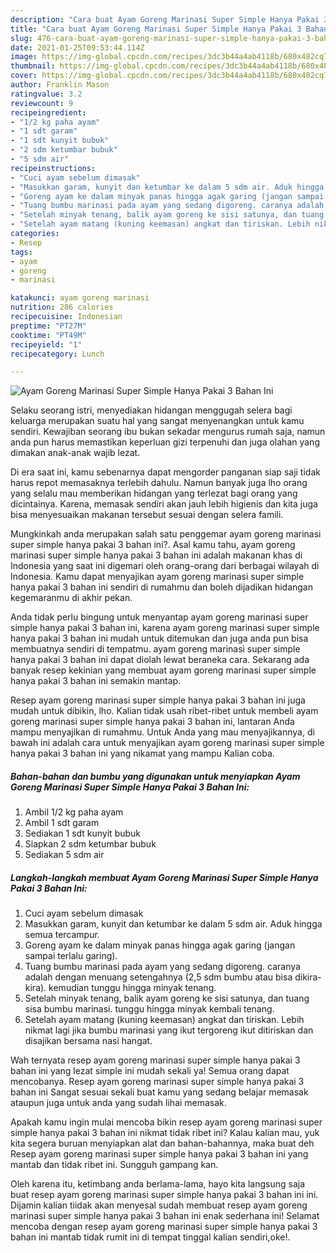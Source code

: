 ```yaml
---
description: "Cara buat Ayam Goreng Marinasi Super Simple Hanya Pakai 3 Bahan Ini Sederhana dan Mudah Dibuat"
title: "Cara buat Ayam Goreng Marinasi Super Simple Hanya Pakai 3 Bahan Ini Sederhana dan Mudah Dibuat"
slug: 476-cara-buat-ayam-goreng-marinasi-super-simple-hanya-pakai-3-bahan-ini-sederhana-dan-mudah-dibuat
date: 2021-01-25T09:53:44.114Z
image: https://img-global.cpcdn.com/recipes/3dc3b44a4ab4118b/680x482cq70/ayam-goreng-marinasi-super-simple-hanya-pakai-3-bahan-ini-foto-resep-utama.jpg
thumbnail: https://img-global.cpcdn.com/recipes/3dc3b44a4ab4118b/680x482cq70/ayam-goreng-marinasi-super-simple-hanya-pakai-3-bahan-ini-foto-resep-utama.jpg
cover: https://img-global.cpcdn.com/recipes/3dc3b44a4ab4118b/680x482cq70/ayam-goreng-marinasi-super-simple-hanya-pakai-3-bahan-ini-foto-resep-utama.jpg
author: Franklin Mason
ratingvalue: 3.2
reviewcount: 9
recipeingredient:
- "1/2 kg paha ayam"
- "1 sdt garam"
- "1 sdt kunyit bubuk"
- "2 sdm ketumbar bubuk"
- "5 sdm air"
recipeinstructions:
- "Cuci ayam sebelum dimasak"
- "Masukkan garam, kunyit dan ketumbar ke dalam 5 sdm air. Aduk hingga semua tercampur."
- "Goreng ayam ke dalam minyak panas hingga agak garing (jangan sampai terlalu garing)."
- "Tuang bumbu marinasi pada ayam yang sedang digoreng. caranya adalah dengan menuang setengahnya (2,5 sdm bumbu atau bisa dikira-kira). kemudian tunggu hingga minyak tenang."
- "Setelah minyak tenang, balik ayam goreng ke sisi satunya, dan tuang sisa bumbu marinasi. tunggu hingga minyak kembali tenang."
- "Setelah ayam matang (kuning keemasan) angkat dan tiriskan. Lebih nikmat lagi jika bumbu marinasi yang ikut tergoreng ikut ditiriskan dan disajikan bersama nasi hangat."
categories:
- Resep
tags:
- ayam
- goreng
- marinasi

katakunci: ayam goreng marinasi 
nutrition: 286 calories
recipecuisine: Indonesian
preptime: "PT27M"
cooktime: "PT49M"
recipeyield: "1"
recipecategory: Lunch

---
```



![Ayam Goreng Marinasi Super Simple Hanya Pakai 3 Bahan Ini](https://img-global.cpcdn.com/recipes/3dc3b44a4ab4118b/680x482cq70/ayam-goreng-marinasi-super-simple-hanya-pakai-3-bahan-ini-foto-resep-utama.jpg)

Selaku seorang istri, menyediakan hidangan menggugah selera bagi keluarga merupakan suatu hal yang sangat menyenangkan untuk kamu sendiri. Kewajiban seorang ibu bukan sekadar mengurus rumah saja, namun anda pun harus memastikan keperluan gizi terpenuhi dan juga olahan yang dimakan anak-anak wajib lezat.

Di era  saat ini, kamu sebenarnya dapat mengorder panganan siap saji tidak harus repot memasaknya terlebih dahulu. Namun banyak juga lho orang yang selalu mau memberikan hidangan yang terlezat bagi orang yang dicintainya. Karena, memasak sendiri akan jauh lebih higienis dan kita juga bisa menyesuaikan makanan tersebut sesuai dengan selera famili. 



Mungkinkah anda merupakan salah satu penggemar ayam goreng marinasi super simple hanya pakai 3 bahan ini?. Asal kamu tahu, ayam goreng marinasi super simple hanya pakai 3 bahan ini adalah makanan khas di Indonesia yang saat ini digemari oleh orang-orang dari berbagai wilayah di Indonesia. Kamu dapat menyajikan ayam goreng marinasi super simple hanya pakai 3 bahan ini sendiri di rumahmu dan boleh dijadikan hidangan kegemaranmu di akhir pekan.

Anda tidak perlu bingung untuk menyantap ayam goreng marinasi super simple hanya pakai 3 bahan ini, karena ayam goreng marinasi super simple hanya pakai 3 bahan ini mudah untuk ditemukan dan juga anda pun bisa membuatnya sendiri di tempatmu. ayam goreng marinasi super simple hanya pakai 3 bahan ini dapat diolah lewat beraneka cara. Sekarang ada banyak resep kekinian yang membuat ayam goreng marinasi super simple hanya pakai 3 bahan ini semakin mantap.

Resep ayam goreng marinasi super simple hanya pakai 3 bahan ini juga mudah untuk dibikin, lho. Kalian tidak usah ribet-ribet untuk membeli ayam goreng marinasi super simple hanya pakai 3 bahan ini, lantaran Anda mampu menyajikan di rumahmu. Untuk Anda yang mau menyajikannya, di bawah ini adalah cara untuk menyajikan ayam goreng marinasi super simple hanya pakai 3 bahan ini yang nikamat yang mampu Kalian coba.

<!--inarticleads1-->

##### Bahan-bahan dan bumbu yang digunakan untuk menyiapkan Ayam Goreng Marinasi Super Simple Hanya Pakai 3 Bahan Ini:

1. Ambil 1/2 kg paha ayam
1. Ambil 1 sdt garam
1. Sediakan 1 sdt kunyit bubuk
1. Siapkan 2 sdm ketumbar bubuk
1. Sediakan 5 sdm air




<!--inarticleads2-->

##### Langkah-langkah membuat Ayam Goreng Marinasi Super Simple Hanya Pakai 3 Bahan Ini:

1. Cuci ayam sebelum dimasak
1. Masukkan garam, kunyit dan ketumbar ke dalam 5 sdm air. Aduk hingga semua tercampur.
1. Goreng ayam ke dalam minyak panas hingga agak garing (jangan sampai terlalu garing).
1. Tuang bumbu marinasi pada ayam yang sedang digoreng. caranya adalah dengan menuang setengahnya (2,5 sdm bumbu atau bisa dikira-kira). kemudian tunggu hingga minyak tenang.
1. Setelah minyak tenang, balik ayam goreng ke sisi satunya, dan tuang sisa bumbu marinasi. tunggu hingga minyak kembali tenang.
1. Setelah ayam matang (kuning keemasan) angkat dan tiriskan. Lebih nikmat lagi jika bumbu marinasi yang ikut tergoreng ikut ditiriskan dan disajikan bersama nasi hangat.




Wah ternyata resep ayam goreng marinasi super simple hanya pakai 3 bahan ini yang lezat simple ini mudah sekali ya! Semua orang dapat mencobanya. Resep ayam goreng marinasi super simple hanya pakai 3 bahan ini Sangat sesuai sekali buat kamu yang sedang belajar memasak ataupun juga untuk anda yang sudah lihai memasak.

Apakah kamu ingin mulai mencoba bikin resep ayam goreng marinasi super simple hanya pakai 3 bahan ini nikmat tidak ribet ini? Kalau kalian mau, yuk kita segera buruan menyiapkan alat dan bahan-bahannya, maka buat deh Resep ayam goreng marinasi super simple hanya pakai 3 bahan ini yang mantab dan tidak ribet ini. Sungguh gampang kan. 

Oleh karena itu, ketimbang anda berlama-lama, hayo kita langsung saja buat resep ayam goreng marinasi super simple hanya pakai 3 bahan ini ini. Dijamin kalian tiidak akan menyesal sudah membuat resep ayam goreng marinasi super simple hanya pakai 3 bahan ini enak sederhana ini! Selamat mencoba dengan resep ayam goreng marinasi super simple hanya pakai 3 bahan ini mantab tidak rumit ini di tempat tinggal kalian sendiri,oke!.

